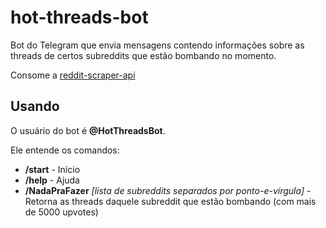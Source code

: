 # hot-threads-bot
Bot do Telegram que envia mensagens contendo informações sobre as threads de certos subreddits que estão bombando no momento.

Consome a [reddit-scraper-api](../reddit-scraper-api)

## Usando
O usuário do bot é **@HotThreadsBot**.

Ele entende os comandos:
- **/start** - Início
- **/help** - Ajuda
- **/NadaPraFazer** *[lista de subreddits separados por ponto-e-vírgula]* - Retorna as threads daquele subreddit que estão bombando (com mais de 5000 upvotes)
